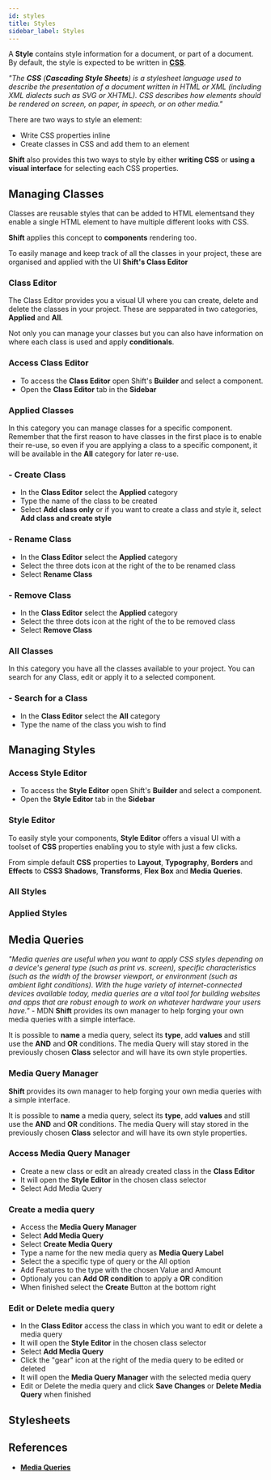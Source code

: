 ```yaml
---
id: styles
title: Styles
sidebar_label: Styles
---
```


A __Style__ contains style information for a document, or part of a document. By default, the style is expected to be written in [__CSS__](https://developer.mozilla.org/en-US/docs/Web/CSS).

_"The __CSS__ (__Cascading Style Sheets__) is a stylesheet language used to describe the presentation of a document written in HTML or XML (including XML dialects such as SVG or XHTML). CSS describes how elements should be rendered on screen, on paper, in speech, or on other media."_

There are two ways to style an element:
* Write CSS properties inline
* Create classes in CSS and add them to an element

__Shift__ also provides this two ways to style by either __writing CSS__ or __using a visual interface__ for selecting each CSS properties.

## Managing Classes
Classes are reusable styles that can be added to HTML elementsand they enable a single HTML element to have multiple different looks with CSS.

__Shift__ applies this concept to __components__ rendering too.

To easily manage and keep track of all the classes in your project, these are organised and applied with the UI __Shift's Class Editor__
### Class Editor
The Class Editor provides you a visual UI where you can create, delete and delete the classes in your project. These are sepparated in two categories, __Applied__ and __All__.

Not only you can manage your classes but you can also have information on where each class is used and apply __conditionals__.
### Access Class Editor
* To access the __Class Editor__ open Shift's __Builder__ and select a component.
* Open the __Class Editor__ tab in the __Sidebar__
### Applied Classes
In this category you can manage classes for a specific component. Remember that the first reason to have classes in the first place is to enable their re-use, so even if you are applying a class to a specific component, it will be available in the __All__ category for later re-use.
### - Create Class
* In the __Class Editor__ select the __Applied__ category
* Type the name of the class to be created
* Select __Add class only__ or if you want to create a class and style it, select __Add class and create style__
### - Rename Class
* In the __Class Editor__ select the __Applied__ category
* Select the three dots icon at the right of the to be renamed class
* Select __Rename Class__
### - Remove Class
* In the __Class Editor__ select the __Applied__ category
* Select the three dots icon at the right of the to be removed class
* Select __Remove Class__
### All Classes
In this category you have all the classes available to your project. You can search for any Class, edit or apply it to a selected component.
### - Search for a Class
* In the __Class Editor__ select the __All__ category
* Type the name of the class you wish to find


## Managing Styles
### Access Style Editor
* To access the __Style Editor__ open Shift's __Builder__ and select a component.
* Open the __Style Editor__ tab in the __Sidebar__
### Style Editor
To easily style your components, __Style Editor__ offers a visual UI with a toolset of __CSS__ properties enabling you to style with just a few clicks.

From simple default __CSS__ properties to __Layout__, __Typography__, __Borders__ and __Effects__ to __CSS3__ __Shadows__, __Transforms__, __Flex__ __Box__ and __Media__ __Queries__.
### All Styles
### Applied Styles


## Media Queries
_"Media queries are useful when you want to apply CSS styles depending on a device's general type (such as print vs. screen), specific characteristics (such as the width of the browser viewport, or environment (such as ambient light conditions). With the huge variety of internet-connected devices available today, media queries are a vital tool for building websites and apps that are robust enough to work on whatever hardware your users have."_ - MDN
__Shift__ provides its own manager to help forging your own media queries with a simple interface.

It is possible to __name__ a media query, select its __type__, add __values__ and still use the __AND__ and __OR__ conditions.
The media Query will stay stored in the previously chosen __Class__ selector and will have its own style properties.


### Media Query Manager
__Shift__ provides its own manager to help forging your own media queries with a simple interface.

It is possible to __name__ a media query, select its __type__, add __values__ and still use the __AND__ and __OR__ conditions.
The media Query will stay stored in the previously chosen __Class__ selector and will have its own style properties.

### Access Media Query Manager
* Create a new class or edit an already created class in the __Class Editor__ 
* It will open the __Style Editor__ in the chosen class selector
* Select Add Media Query
### Create a media query
* Access the __Media Query Manager__
* Select __Add Media Query__
* Select __Create Media Query__
* Type a name for the new media query as __Media Query Label__
* Select the a specific type of query or the All option
* Add Features to the type with the chosen Value and Amount
* Optionaly you can __Add OR condition__ to apply a __OR__ condition
* When finished select the __Create__ Button at the bottom right
### Edit or Delete media query
* In the __Class Editor__ access the class in which you want to edit or delete a media query 
* It will open the __Style Editor__ in the chosen class selector
* Select __Add Media Query__
* Click the "gear" icon at the right of the media query to be edited or deleted
* It will open the __Media Query Manager__ with the selected media query
* Edit or Delete the media query and click __Save Changes__ or __Delete Media Query__ when finished


## Stylesheets




## References
* [__Media Queries__](https://developer.mozilla.org/en-US/docs/Web/CSS/Media_Queries)
